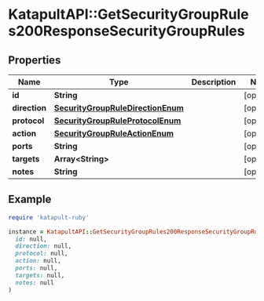 # KatapultAPI::GetSecurityGroupRules200ResponseSecurityGroupRules

## Properties

| Name | Type | Description | Notes |
| ---- | ---- | ----------- | ----- |
| **id** | **String** |  | [optional] |
| **direction** | [**SecurityGroupRuleDirectionEnum**](SecurityGroupRuleDirectionEnum.md) |  | [optional] |
| **protocol** | [**SecurityGroupRuleProtocolEnum**](SecurityGroupRuleProtocolEnum.md) |  | [optional] |
| **action** | [**SecurityGroupRuleActionEnum**](SecurityGroupRuleActionEnum.md) |  | [optional] |
| **ports** | **String** |  | [optional] |
| **targets** | **Array&lt;String&gt;** |  | [optional] |
| **notes** | **String** |  | [optional] |

## Example

```ruby
require 'katapult-ruby'

instance = KatapultAPI::GetSecurityGroupRules200ResponseSecurityGroupRules.new(
  id: null,
  direction: null,
  protocol: null,
  action: null,
  ports: null,
  targets: null,
  notes: null
)
```

